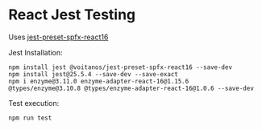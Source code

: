 # React Jest Testing

Uses [jest-preset-spfx-react16](https://www.npmjs.com/package/@voitanos/jest-preset-spfx-react16)

Jest Installation:

```
npm install jest @voitanos/jest-preset-spfx-react16 --save-dev
npm install jest@25.5.4 --save-dev --save-exact
npm i enzyme@3.11.0 enzyme-adapter-react-16@1.15.6 @types/enzyme@3.10.8 @types/enzyme-adapter-react-16@1.0.6 --save-dev
```

Test execution:

```
npm run test
```

